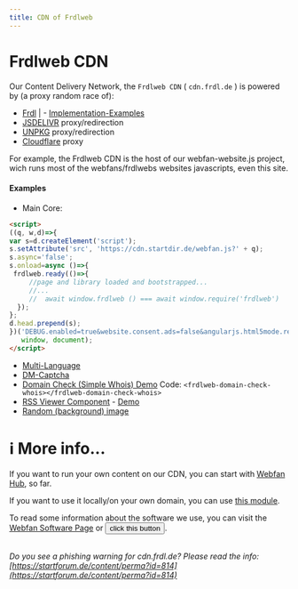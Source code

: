 ```yaml
---
title: CDN of Frdlweb
---
```


# Frdlweb CDN

Our Content Delivery Network, the `Frdlweb CDN` ( `cdn.frdl.de` ) is powered by (a proxy random race of):
* [Frdl](https://frdl.de) | - [Implementation-Examples](https://frdlweb.de/cdn/index#examples)
* [JSDELIVR](https://www.jsdelivr.com/) proxy/redirection
* [UNPKG](https://unpkg.com/) proxy/redirection
* [Cloudflare](https://cdnjs.cloudflare.com) proxy

For example, the Frdlweb CDN is the host of our webfan-website.js project, wich runs most of the webfans/frdlwebs websites javascripts, even this site.

#### Examples
* Main Core:
````HTML
<script>
((q, w,d)=>{
var s=d.createElement('script');
s.setAttribute('src', 'https://cdn.startdir.de/webfan.js?' + q);	
s.async='false';
s.onload=async ()=>{
 frdlweb.ready(()=>{
     //page and library loaded and bootstrapped...
     //...
     //  await window.frdlweb () === await window.require('frdlweb') 
  });
};
d.head.prepend(s);		
})('DEBUG.enabled=true&website.consent.ads=false&angularjs.html5mode.rewriteLinks=false&angularjs.html5mode.enabled=false',
   window, document);	
</script>
````
* [Multi-Language](https://github.com/frdl/translations#onpage-multilanguage-example)
* [DM-Captcha](https://dm-captcha-sas.weid.info/test-post.php)
* [Domain Check (Simple Whois) Demo](https://frdlweb.de/dns/domain-check) Code: ````<frdlweb-domain-check-whois></frdlweb-domain-check-whois>````
* [RSS Viewer Component](https://frdl.de/blog/view/1169/rss-viewer-frdlwebjs-component) - [Demo](/service/news)
* [Random (background) image](https://startforum.de/comment/perma?id=320)



# ℹ️ More info...

If you want to run your own content on our CDN, you can start with [Webfan Hub](https://webfan.io/), so far.

If you want to use it locally/on your own domain, you can use [this module](https://github.com/frdlweb/frdlweb-cdn-module).

<div>
 To read some information about the software we use, you can 
 visit the <a href="https://webfan.de/install/">Webfan Software Page</a>
 or <button class="btn-sm btn-info"
 onclick="this.setAttribute('disabled', true);this.parentNode.innerHTML+=atob('PGZyZGx3ZWItc29mdHdhcmUtbGljZW5zZXM+PC9mcmRsd2ViLXNvZnR3YXJlLWxpY2Vuc2VzPg==');"
  >click this button</button>.
 <br />
  <br />
</div>

 
*Do you see a phishing warning for cdn.frdl.de? Please read the info: [https://startforum.de/content/perma?id=814](https://startforum.de/content/perma?id=814)*
 
